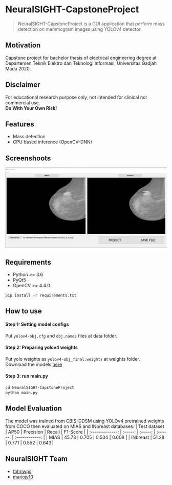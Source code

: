 # NeuralSIGHT-CapstoneProject
> NeuralSIGHT-CapstoneProject is a GUI application that perform mass detection on mammogram images using YOLOv4 detector. 

## Motivation
Capstone project for bachelor thesis of electrical engineering degree at Departemen Teknik Elektro dan Teknologi Informasi, Universitas Gadjah Mada 2020.

## Disclaimer
For educational research purpose only, not intended for clinical nor commercial use. <br/>
**Do With Your Own Risk!**

## Features
* Mass detection
* CPU based inference (OpenCV-DNN)

## Screenshoots
![results](screenshoots/results.png)

## Requirements
* Python >= 3.6
* PyQt5
* OpenCV >= 4.4.0
```
pip install -r requirements.txt
```

## How to use
#### Step 1: Setting model configs
Put `yolov4-obj.cfg` and `obj.names` files at data folder.

#### Step 2: Preparing yolov4 weights
Put yolo weights as `yolov4-obj_final.weights` at weights folder.<br/>
Download the models [here]()

#### Step 3: run main.py
```
cd NeuralSIGHT-CapstoneProject
python main.py
```

## Model Evaluation
The model was trained from CBIS-DDSM using YOLOv4 pretrained weights from COCO then evaluated on MIAS and INbreast databases:
|    Test dataset    |  AP50  | Precision | Recall | F1-Score |
| :-------------: | :-----: | :-----: | :------: | :------------: |
| MIAS | 45.73 | 0.705 | 0.534 | 0.608 |
| INbreast | 51.28 | 0.771 | 0.552 | 0.643| 

## NeuralSIGHT Team
* [fahriwps](https://github.com/fahriwps)
* [mariojy10](https://github.com/mariojy10)




